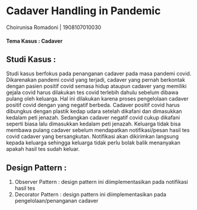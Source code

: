 # Cadaver Handling in Pandemic
 
 Choirunisa Romadoni | 1908107010030
 #### Tema Kasus : Cadaver
 
 ## Studi Kasus : 
Studi kasus berfokus pada penanganan cadaver pada masa pandemi covid. Dikarenakan pandemi covid yang terjadi, cadaver yang pernah berkontak dengan pasien positif covid semasa hidup ataupun cadaver yang memiliki gejala covid harus dilakukan tes covid terlebih dahulu sebelum dibawa pulang oleh keluarga. Hal ini dilakukan karena proses pengelolaan cadaver positif covid dengan yang negatif berbeda. Cadaver positif covid harus dibungkus dengan plastik kedap udara setelah dikafani dan dimasukkan kedalam peti jenazah. Sedangkan cadaver negatif covid cukup dikafani seperti biasa lalu dimasukkan kedalam peti jenazah. Keluarga tidak bisa membawa pulang cadaver sebelum mendapatkan notifikasi/pesan hasil tes covid cadaver yang bersangkutan. Notifikasi akan dikirimkan langsung kepada keluarga sehingga keluarga tidak perlu bolak balik menanyakan apakah hasil tes sudah keluar. 

## Design Pattern :
1. Observer Pattern : design pattern ini diimplementasikan pada notifikasi hasil tes 
2. Decorator Pattern : design pattern ini diimplementasikan pada pengelolaan/penanganan cadaver 
